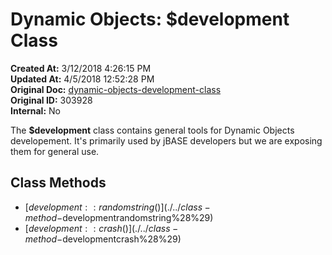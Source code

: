 # Dynamic Objects: $development Class

**Created At:** 3/12/2018 4:26:15 PM  
**Updated At:** 4/5/2018 12:52:28 PM  
**Original Doc:** [dynamic-objects-development-class](https://docs.jbase.com/42948-dynamic-objects/dynamic-objects-development-class)  
**Original ID:** 303928  
**Internal:** No  

The **$development** class contains general tools for Dynamic Objects developement. It's primarily used by jBASE developers but we are exposing them for general use.

## Class Methods

- [$development::randomstring()](./../class-method-$developmentrandomstring%28%29)
- [$development::crash()](./../class-method-$developmentcrash%28%29)
